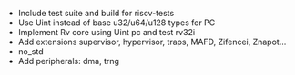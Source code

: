 - Include test suite and build for riscv-tests
- Use Uint instead of base u32/u64/u128 types for PC
- Implement Rv core using Uint pc and test rv32i
- Add extensions supervisor, hypervisor, traps, MAFD, Zifencei, Znapot...
- no_std
- Add peripherals: dma, trng

